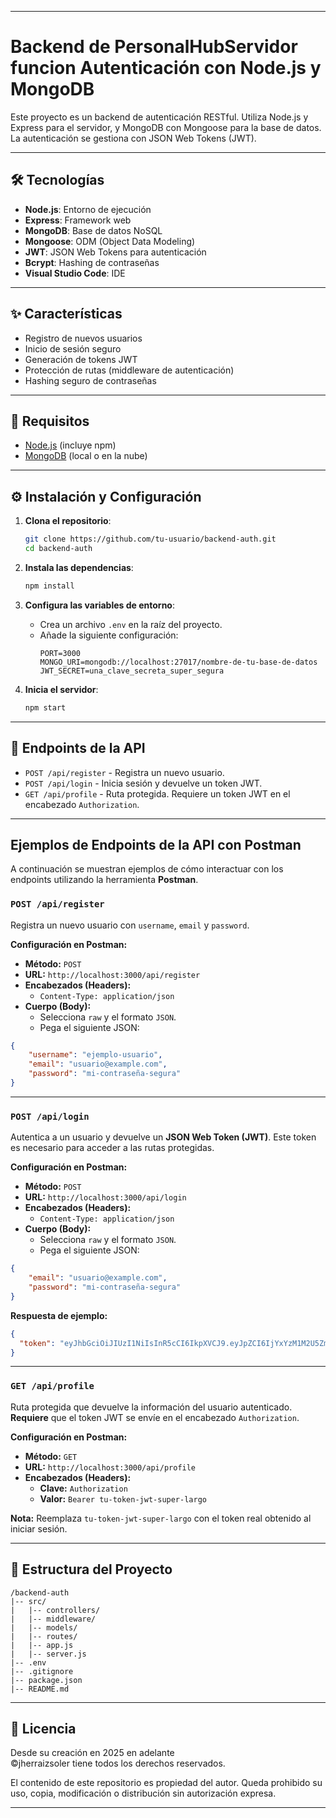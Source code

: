 
-----

# Backend de PersonalHubServidor funcion Autenticación con Node.js y MongoDB

Este proyecto es un backend de autenticación RESTful. Utiliza Node.js y Express para el servidor, y MongoDB con Mongoose para la base de datos. La autenticación se gestiona con JSON Web Tokens (JWT).

-----

## 🛠️ Tecnologías

  * **Node.js**: Entorno de ejecución
  * **Express**: Framework web
  * **MongoDB**: Base de datos NoSQL
  * **Mongoose**: ODM (Object Data Modeling)
  * **JWT**: JSON Web Tokens para autenticación
  * **Bcrypt**: Hashing de contraseñas
  * **Visual Studio Code**: IDE

-----

## ✨ Características

  * Registro de nuevos usuarios
  * Inicio de sesión seguro
  * Generación de tokens JWT
  * Protección de rutas (middleware de autenticación)
  * Hashing seguro de contraseñas

-----

## 🚀 Requisitos

  * [Node.js](https://nodejs.org/) (incluye npm)
  * [MongoDB](https://www.mongodb.com/) (local o en la nube)

-----

## ⚙️ Instalación y Configuración

1.  **Clona el repositorio**:

    ```bash
    git clone https://github.com/tu-usuario/backend-auth.git
    cd backend-auth
    ```

2.  **Instala las dependencias**:

    ```bash
    npm install
    ```

3.  **Configura las variables de entorno**:

      * Crea un archivo `.env` en la raíz del proyecto.
      * Añade la siguiente configuración:
        ```env
        PORT=3000
        MONGO_URI=mongodb://localhost:27017/nombre-de-tu-base-de-datos
        JWT_SECRET=una_clave_secreta_super_segura
        ```

4.  **Inicia el servidor**:

    ```bash
    npm start
    ```

-----

## 📍 Endpoints de la API

  * `POST /api/register` - Registra un nuevo usuario.
  * `POST /api/login` - Inicia sesión y devuelve un token JWT.
  * `GET /api/profile` - Ruta protegida. Requiere un token JWT en el encabezado `Authorization`.

---

##  Ejemplos de Endpoints de la API con Postman

A continuación se muestran ejemplos de cómo interactuar con los endpoints utilizando la herramienta **Postman**.

### `POST /api/register`

Registra un nuevo usuario con `username`, `email` y `password`.

**Configuración en Postman:**

* **Método:** `POST`
* **URL:** `http://localhost:3000/api/register`
* **Encabezados (Headers):**
    * `Content-Type: application/json`
* **Cuerpo (Body):**
    * Selecciona `raw` y el formato `JSON`.
    * Pega el siguiente JSON:

```json
{
    "username": "ejemplo-usuario",
    "email": "usuario@example.com",
    "password": "mi-contraseña-segura"
}
```

---

### `POST /api/login`

Autentica a un usuario y devuelve un **JSON Web Token (JWT)**. Este token es necesario para acceder a las rutas protegidas.

**Configuración en Postman:**

* **Método:** `POST`
* **URL:** `http://localhost:3000/api/login`
* **Encabezados (Headers):**
    * `Content-Type: application/json`
* **Cuerpo (Body):**
    * Selecciona `raw` y el formato `JSON`.
    * Pega el siguiente JSON:

```json
{
    "email": "usuario@example.com",
    "password": "mi-contraseña-segura"
}
```

**Respuesta de ejemplo:**

```json
{
  "token": "eyJhbGciOiJIUzI1NiIsInR5cCI6IkpXVCJ9.eyJpZCI6IjYxYzM1M2U5ZmE0YzgxMjMzYzU0N2UzNyIsImlhdCI6MTYyODk3NDMzOH0.tu-token-jwt-super-largo"
}
```

---

### `GET /api/profile`

Ruta protegida que devuelve la información del usuario autenticado. **Requiere** que el token JWT se envíe en el encabezado `Authorization`.

**Configuración en Postman:**

* **Método:** `GET`
* **URL:** `http://localhost:3000/api/profile`
* **Encabezados (Headers):**
    * **Clave:** `Authorization`
    * **Valor:** `Bearer tu-token-jwt-super-largo`

**Nota:** Reemplaza `tu-token-jwt-super-largo` con el token real obtenido al iniciar sesión.

---


## 📂 Estructura del Proyecto

```
/backend-auth
|-- src/
|   |-- controllers/
|   |-- middleware/
|   |-- models/
|   |-- routes/
|   |-- app.js
|   |-- server.js
|-- .env
|-- .gitignore
|-- package.json
|-- README.md
```
---
## 📄 Licencia

 Desde su creación en 2025 en adelante  
 ©jherraizsoler tiene todos los derechos reservados.

El contenido de este repositorio es propiedad del autor. Queda prohibido su uso, copia, modificación o distribución sin autorización expresa.

---
